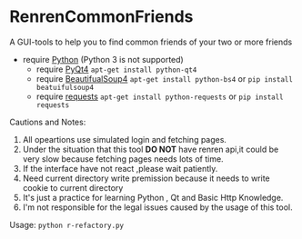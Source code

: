 RenrenCommonFriends
===================

A GUI-tools to help you to find common friends of your two or more friends

*   require [Python](http://www.python.org) (Python 3 is not supported)
    -   require [PyQt4](http://www.riverbankcomputing.co.uk/software/pyqt/intro)    `apt-get install python-qt4`
    -   require [BeautifualSoup4](http://www.crummy.com/software/BeautifulSoup/) `apt-get install python-bs4` or `pip install beatuifulsoup4`
    -   require [requests](http://docs.python-requests.org/en/latest/) `apt-get install python-requests`  or `pip install requests`

Cautions and Notes:
1.  All opeartions use simulated login and fetching pages.
2.  Under the situation that this tool  __DO NOT__ have renren api,it could be very slow because fetching pages needs lots of time.
3.  If the interface have not react ,please wait patiently.
4.  Need current directory write premission because it needs to write cookie to current directory
5.  It's just a practice for learning Python , Qt and Basic Http Knowledge.
6.  I'm not responsible for the legal issues caused by the usage of this tool.

Usage:
`python r-refactory.py`